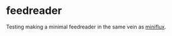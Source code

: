 # feedreader

Testing making a minimal feedreader in the same vein as [miniflux](https://miniflux.app/).